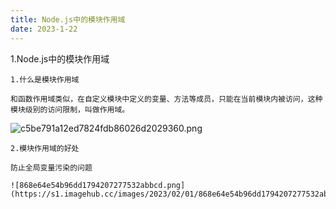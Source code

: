 ```yaml
---
title: Node.js中的模块作用域
date: 2023-1-22
---
```

1.Node.js中的模块作用域

    1.什么是模块作用域

    和函数作用域类似，在自定义模块中定义的变量、方法等成员，只能在当前模块内被访问，这种模块级别的访问限制，叫做作用域。

![c5be791a12ed7824fdb86026d2029360.png](https://s1.imagehub.cc/images/2023/02/01/c5be791a12ed7824fdb86026d2029360.png)

    2.模块作用域的好处

    防止全局变量污染的问题

    ![868e64e54b96dd1794207277532abbcd.png](https://s1.imagehub.cc/images/2023/02/01/868e64e54b96dd1794207277532abbcd.png)
